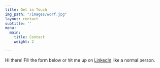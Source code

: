 ```yaml
---
title: Get in Touch
img_path: "/images/worf.jpg"
layout: contact
subtitle: ''
menu:
  main:
    title: Contact
    weight: 2

---
```

Hi there! Fill the form below or hit me up on [LinkedIn](https://www.linkedin.com/in/sfroehner/) like a normal person. 